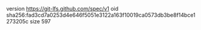 version https://git-lfs.github.com/spec/v1
oid sha256:fad3cd7a0253d4e646f5051e3122a163f10019ca0573db3be8f14bce1273205c
size 597
